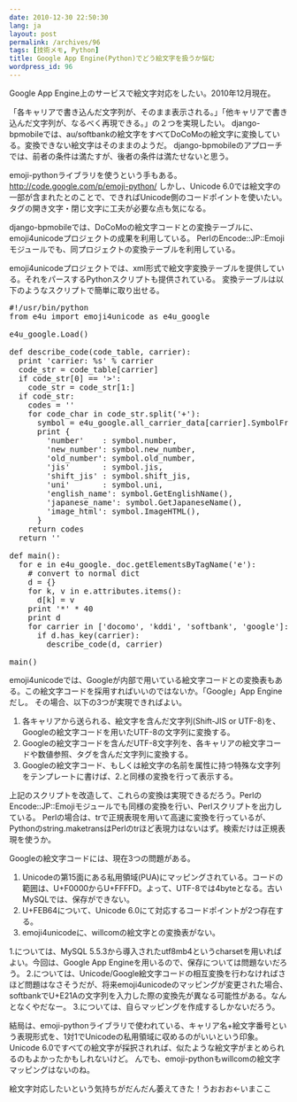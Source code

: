 ```yaml
---
date: 2010-12-30 22:50:30
lang: ja
layout: post
permalink: /archives/96
tags: [技術メモ, Python]
title: Google App Engine(Python)でどう絵文字を扱うか悩む
wordpress_id: 96
---
```

Google App Engine上のサービスで絵文字対応をしたい。2010年12月現在。

「各キャリアで書き込んだ文字列が、そのまま表示される。」「他キャリアで書き込んだ文字列が、なるべく再現できる。」の２つを実現したい。
django-bpmobileでは、au/softbankの絵文字をすべてDoCoMoの絵文字に変換している。変換できない絵文字はそのままのようだ。
django-bpmobileのアプローチでは、前者の条件は満たすが、後者の条件は満たせないと思う。

emoji-pythonライブラリを使うという手もある。
http://code.google.com/p/emoji-python/
しかし、Unicode 6.0では絵文字の一部が含まれたとのことで、できればUnicode側のコードポイントを使いたい。
タグの開き文字・閉じ文字に工夫が必要な点も気になる。

django-bpmobileでは、DoCoMoの絵文字コードとの変換テーブルに、emoji4unicodeプロジェクトの成果を利用している。
PerlのEncode::JP::Emojiモジュールでも、同プロジェクトの変換テーブルを利用している。

emoji4unicodeプロジェクトでは、xml形式で絵文字変換テーブルを提供している。それをパースするPythonスクリプトも提供されている。
変換テーブルは以下のようなスクリプトで簡単に取り出せる。

<pre class="prettyprint lang-python">
#!/usr/bin/python
from e4u import emoji4unicode as e4u_google

e4u_google.Load()

def describe_code(code_table, carrier):
  print 'carrier: %s' % carrier
  code_str = code_table[carrier]
  if code_str[0] == '>':
    code_str = code_str[1:]
  if code_str:
    codes = ''
    for code_char in code_str.split('+'):
      symbol = e4u_google.all_carrier_data[carrier].SymbolFromUnicode(code_char)
      print {
        'number'    : symbol.number,
        'new_number': symbol.new_number,
        'old_number': symbol.old_number,
        'jis'       : symbol.jis,
        'shift_jis' : symbol.shift_jis,
        'uni'       : symbol.uni,
        'english_name': symbol.GetEnglishName(),
        'japanese_name': symbol.GetJapaneseName(),
        'image_html': symbol.ImageHTML(),
      }
    return codes
  return ''

def main():
  for e in e4u_google._doc.getElementsByTagName('e'):
    # convert to normal dict
    d = {}
    for k, v in e.attributes.items():
      d[k] = v
    print '*' * 40
    print d
    for carrier in ['docomo', 'kddi', 'softbank', 'google']:
      if d.has_key(carrier):
        describe_code(d, carrier)

main()
</pre>

emoji4unicodeでは、Googleが内部で用いている絵文字コードとの変換表もある。この絵文字コードを採用すればいいのではないか。「Google」App Engineだし。
その場合、以下の3つが実現できればよい。
1. 各キャリアから送られる、絵文字を含んだ文字列(Shift-JIS or UTF-8)を、Googleの絵文字コードを用いたUTF-8の文字列に変換する。
2. Googleの絵文字コードを含んだUTF-8文字列を、各キャリアの絵文字コードや数値参照、<img>タグを含んだ文字列に変換する。
3. Googleの絵文字コード、もしくは絵文字の名前を属性に持つ特殊な文字列をテンプレートに書けば、2.と同様の変換を行って表示する。

上記のスクリプトを改造して、これらの変換は実現できるだろう。PerlのEncode::JP::Emojiモジュールでも同様の変換を行い、Perlスクリプトを出力している。
Perlの場合は、trで正規表現を用いて高速に変換を行っているが、Pythonのstring.maketransはPerlのtrほど表現力はないはず。検索だけは正規表現を使うか。

Googleの絵文字コードには、現在3つの問題がある。
1. Unicodeの第15面にある私用領域(PUA)にマッピングされている。コードの範囲は、U+F0000からU+FFFFD。よって、UTF-8では4byteとなる。古いMySQLでは、保存ができない。
2. U+FEB64について、Unicode 6.0にて対応するコードポイントが2つ存在する。
3. emoji4unicodeに、willcomの絵文字との変換表がない。

1.については、MySQL 5.5.3から導入されたutf8mb4というcharsetを用いればよい。今回は、Google App Engineを用いるので、保存については問題ないだろう。
2.については、Unicode/Google絵文字コードの相互変換を行わなければさほど問題はなさそうだが、将来emoji4unicodeのマッピングが変更された場合、softbankでU+E21Aの文字列を入力した際の変換先が異なる可能性がある。なんとなくやだなー。
3.については、自らマッピングを作成するしかないだろう。

結局は、emoji-pythonライブラリで使われている、キャリア名+絵文字番号という表現形式を、1対1でUnicodeの私用領域に収めるのがいいという印象。
Unicode 6.0ですべての絵文字が採択されれば、似たような絵文字がまとめられるのもよかったかもしれないけど。
んでも、emoji-pythonもwillcomの絵文字マッピングはないのね。

絵文字対応したいという気持ちがだんだん萎えてきた！うおおお&larr;いまここ
